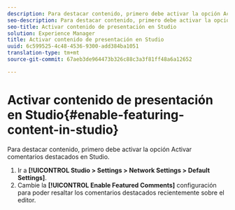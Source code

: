 ```yaml
---
description: Para destacar contenido, primero debe activar la opción Activar comentarios destacados en Studio.
seo-description: Para destacar contenido, primero debe activar la opción Activar comentarios destacados en Studio.
seo-title: Activar contenido de presentación en Studio
solution: Experience Manager
title: Activar contenido de presentación en Studio
uuid: 6c599525-4c48-4536-9300-add384ba1051
translation-type: tm+mt
source-git-commit: 67aeb3de964473b326c88c3a3f81ff48a6a12652

---
```



# Activar contenido de presentación en Studio{#enable-featuring-content-in-studio}

Para destacar contenido, primero debe activar la opción Activar comentarios destacados en Studio.

1. Ir a **[!UICONTROL Studio > Settings > Network Settings > Default Settings]**.
1. Cambie la **[!UICONTROL Enable Featured Comments]** configuración para poder resaltar los comentarios destacados recientemente sobre el editor.
